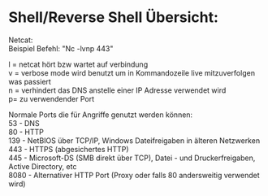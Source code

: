 # Shell/Reverse Shell Übersicht:

Netcat:\
Beispiel Befehl: "Nc -lvnp 443"

l = netcat hört bzw wartet auf verbindung\
v = verbose mode wird benutzt um in Kommandozeile live mitzuverfolgen was passiert\
n = verhindert das DNS anstelle einer IP Adresse verwendet wird\
p= zu verwendender Port

Normale Ports die für Angriffe genutzt werden können:\
53 - DNS\
80 - HTTP\
139 - NetBIOS über TCP/IP, Windows Dateifreigaben in älteren Netzwerken\
443 - HTTPS (abgesichertes HTTP)\
445 - Microsoft-DS (SMB direkt über TCP), Datei - und Druckerfreigaben, Active Directory, etc\
8080 - Alternativer HTTP Port (Proxy oder falls 80 andersweitig verwendet wird)
